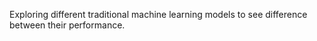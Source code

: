 Exploring different traditional machine learning models to see difference between their performance.
